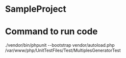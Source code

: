 # SampleProject


# Command to run code

./vendor/bin/phpunit --bootstrap vendor/autoload.php /var/www/php/UnitTestFiles/Test/MultiplesGeneratorTest